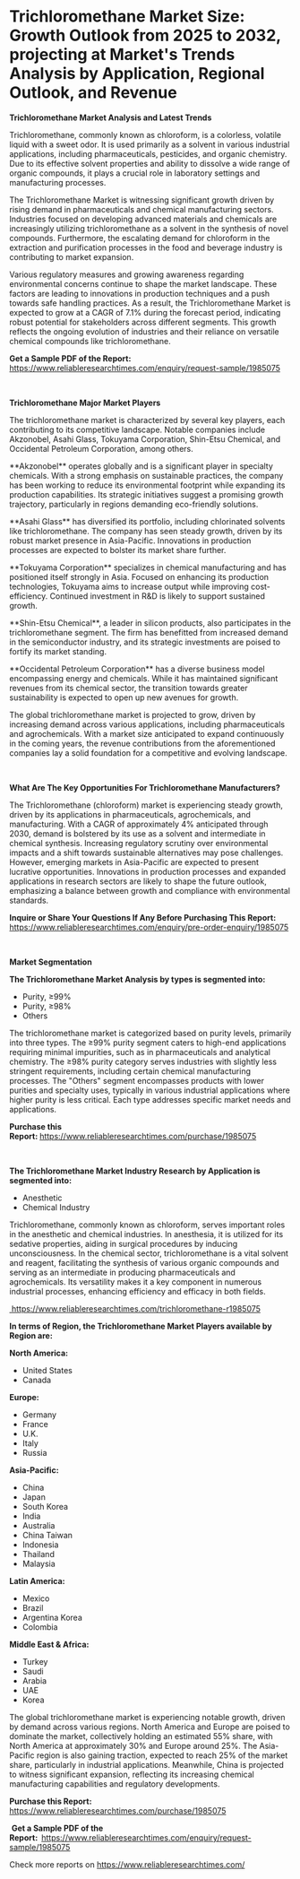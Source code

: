 <p><h1>Trichloromethane Market Size: Growth Outlook from 2025 to 2032, projecting at Market's Trends Analysis by Application, Regional Outlook, and Revenue</h1></p><p><strong>Trichloromethane Market Analysis and Latest Trends</strong></p>
<p><p>Trichloromethane, commonly known as chloroform, is a colorless, volatile liquid with a sweet odor. It is used primarily as a solvent in various industrial applications, including pharmaceuticals, pesticides, and organic chemistry. Due to its effective solvent properties and ability to dissolve a wide range of organic compounds, it plays a crucial role in laboratory settings and manufacturing processes.</p><p>The Trichloromethane Market is witnessing significant growth driven by rising demand in pharmaceuticals and chemical manufacturing sectors. Industries focused on developing advanced materials and chemicals are increasingly utilizing trichloromethane as a solvent in the synthesis of novel compounds. Furthermore, the escalating demand for chloroform in the extraction and purification processes in the food and beverage industry is contributing to market expansion.</p><p>Various regulatory measures and growing awareness regarding environmental concerns continue to shape the market landscape. These factors are leading to innovations in production techniques and a push towards safe handling practices. As a result, the Trichloromethane Market is expected to grow at a CAGR of 7.1% during the forecast period, indicating robust potential for stakeholders across different segments. This growth reflects the ongoing evolution of industries and their reliance on versatile chemical compounds like trichloromethane.</p></p>
<p><strong>Get a Sample PDF of the Report:&nbsp;</strong> <a href="https://www.reliableresearchtimes.com/enquiry/request-sample/1985075?utm_campaign=3252&utm_medium=2&utm_source=Github&utm_content=ia&utm_term=01042025&utm_id=trichloromethane">https://www.reliableresearchtimes.com/enquiry/request-sample/1985075</a></p>
<p>&nbsp;</p>
<p><strong>Trichloromethane Major Market Players</strong></p>
<p><p>The trichloromethane market is characterized by several key players, each contributing to its competitive landscape. Notable companies include Akzonobel, Asahi Glass, Tokuyama Corporation, Shin-Etsu Chemical, and Occidental Petroleum Corporation, among others.</p><p>**Akzonobel** operates globally and is a significant player in specialty chemicals. With a strong emphasis on sustainable practices, the company has been working to reduce its environmental footprint while expanding its production capabilities. Its strategic initiatives suggest a promising growth trajectory, particularly in regions demanding eco-friendly solutions.</p><p>**Asahi Glass** has diversified its portfolio, including chlorinated solvents like trichloromethane. The company has seen steady growth, driven by its robust market presence in Asia-Pacific. Innovations in production processes are expected to bolster its market share further.</p><p>**Tokuyama Corporation** specializes in chemical manufacturing and has positioned itself strongly in Asia. Focused on enhancing its production technologies, Tokuyama aims to increase output while improving cost-efficiency. Continued investment in R&D is likely to support sustained growth.</p><p>**Shin-Etsu Chemical**, a leader in silicon products, also participates in the trichloromethane segment. The firm has benefitted from increased demand in the semiconductor industry, and its strategic investments are poised to fortify its market standing.</p><p>**Occidental Petroleum Corporation** has a diverse business model encompassing energy and chemicals. While it has maintained significant revenues from its chemical sector, the transition towards greater sustainability is expected to open up new avenues for growth.</p><p>The global trichloromethane market is projected to grow, driven by increasing demand across various applications, including pharmaceuticals and agrochemicals. With a market size anticipated to expand continuously in the coming years, the revenue contributions from the aforementioned companies lay a solid foundation for a competitive and evolving landscape.</p></p>
<p>&nbsp;</p>
<p><strong>What Are The Key Opportunities For Trichloromethane Manufacturers?</strong></p>
<p><p>The Trichloromethane (chloroform) market is experiencing steady growth, driven by its applications in pharmaceuticals, agrochemicals, and manufacturing. With a CAGR of approximately 4% anticipated through 2030, demand is bolstered by its use as a solvent and intermediate in chemical synthesis. Increasing regulatory scrutiny over environmental impacts and a shift towards sustainable alternatives may pose challenges. However, emerging markets in Asia-Pacific are expected to present lucrative opportunities. Innovations in production processes and expanded applications in research sectors are likely to shape the future outlook, emphasizing a balance between growth and compliance with environmental standards.</p></p>
<p><strong>Inquire or Share Your Questions If Any Before Purchasing This Report:</strong> <a href="https://www.reliableresearchtimes.com/enquiry/pre-order-enquiry/1985075?utm_campaign=3252&utm_medium=2&utm_source=Github&utm_content=ia&utm_term=01042025&utm_id=trichloromethane">https://www.reliableresearchtimes.com/enquiry/pre-order-enquiry/1985075</a></p>
<p>&nbsp;</p>
<p><strong>Market Segmentation</strong></p>
<p><strong>The Trichloromethane Market Analysis by types is segmented into:</strong></p>
<p><ul><li>Purity, ≥99%</li><li>Purity, ≥98%</li><li>Others</li></ul></p>
<p><p>The trichloromethane market is categorized based on purity levels, primarily into three types. The ≥99% purity segment caters to high-end applications requiring minimal impurities, such as in pharmaceuticals and analytical chemistry. The ≥98% purity category serves industries with slightly less stringent requirements, including certain chemical manufacturing processes. The "Others" segment encompasses products with lower purities and specialty uses, typically in various industrial applications where higher purity is less critical. Each type addresses specific market needs and applications.</p></p>
<p><strong>Purchase this Report:&nbsp;</strong><a href="https://www.reliableresearchtimes.com/purchase/1985075?utm_campaign=3252&utm_medium=2&utm_source=Github&utm_content=ia&utm_term=01042025&utm_id=trichloromethane">https://www.reliableresearchtimes.com/purchase/1985075</a></p>
<p>&nbsp;</p>
<p><strong>The Trichloromethane Market Industry Research by Application is segmented into:</strong></p>
<p><ul><li>Anesthetic</li><li>Chemical Industry</li></ul></p>
<p><p>Trichloromethane, commonly known as chloroform, serves important roles in the anesthetic and chemical industries. In anesthesia, it is utilized for its sedative properties, aiding in surgical procedures by inducing unconsciousness. In the chemical sector, trichloromethane is a vital solvent and reagent, facilitating the synthesis of various organic compounds and serving as an intermediate in producing pharmaceuticals and agrochemicals. Its versatility makes it a key component in numerous industrial processes, enhancing efficiency and efficacy in both fields.</p></p>
<p><a href="https://www.reliableresearchtimes.com/trichloromethane-r1985075?utm_campaign=3252&utm_medium=2&utm_source=Github&utm_content=ia&utm_term=01042025&utm_id=trichloromethane">&nbsp;https://www.reliableresearchtimes.com/trichloromethane-r1985075</a></p>
<p><strong>In terms of Region, the Trichloromethane Market Players available by Region are:</strong></p>
<p>
    <p> <strong> North America: </strong>
        <ul>
            <li>United States</li>
            <li>Canada</li>
        </ul>
        </p> 
    <p> <strong> Europe: </strong>
        <ul>
            <li>Germany</li>
            <li>France</li>
            <li>U.K.</li>
            <li>Italy</li>
            <li>Russia</li>
        </ul>
        </p> 
    <p> <strong> Asia-Pacific: </strong>
        <ul>
            <li>China</li>
            <li>Japan</li>
            <li>South Korea</li>
            <li>India</li>
            <li>Australia</li>
            <li>China Taiwan</li>
            <li>Indonesia</li>
            <li>Thailand</li>
            <li>Malaysia</li>
        </ul>
        </p> 
    <p> <strong> Latin America: </strong>
        <ul>
            <li>Mexico</li>
            <li>Brazil</li>
            <li>Argentina Korea</li>
            <li>Colombia</li>
        </ul>
        </p> 
    <p> <strong> Middle East & Africa: </strong>
        <ul>
            <li>Turkey</li>
            <li>Saudi</li>
            <li>Arabia</li>
            <li>UAE</li>
            <li>Korea</li>
        </ul>
    </p>
    </p>
<p><p>The global trichloromethane market is experiencing notable growth, driven by demand across various regions. North America and Europe are poised to dominate the market, collectively holding an estimated 55% share, with North America at approximately 30% and Europe around 25%. The Asia-Pacific region is also gaining traction, expected to reach 25% of the market share, particularly in industrial applications. Meanwhile, China is projected to witness significant expansion, reflecting its increasing chemical manufacturing capabilities and regulatory developments.</p></p>
<p><strong>Purchase this Report: </strong><a href="https://www.reliableresearchtimes.com/purchase/1985075?utm_campaign=3252&utm_medium=2&utm_source=Github&utm_content=ia&utm_term=01042025&utm_id=trichloromethane">https://www.reliableresearchtimes.com/purchase/1985075</a></p>
<p>&nbsp;<strong>Get a Sample PDF of the Report:&nbsp;&nbsp;</strong><a href="https://www.reliableresearchtimes.com/enquiry/request-sample/1985075?utm_campaign=3252&utm_medium=2&utm_source=Github&utm_content=ia&utm_term=01042025&utm_id=trichloromethane">https://www.reliableresearchtimes.com/enquiry/request-sample/1985075</a></p>
<p><strong></strong></p>
<p>Check more reports on <a href="https://www.reliableresearchtimes.com/?utm_campaign=3252&utm_medium=2&utm_source=Github&utm_content=ia&utm_term=01042025&utm_id=trichloromethane">https://www.reliableresearchtimes.com/</a></p>